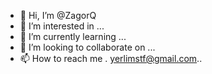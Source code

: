 - 👋 Hi, I’m @ZagorQ
- 👀 I’m interested in ...
- 🌱 I’m currently learning ...
- 💞️ I’m looking to collaborate on ...
- 📫 How to reach me . yerlimstf@gmail.com..

<!---
ZagorQ/ZagorQ is a ✨ special ✨ repository because its `README.md` (this file) appears on your GitHub profile.
You can click the Preview link to take a look at your changes.
--->
